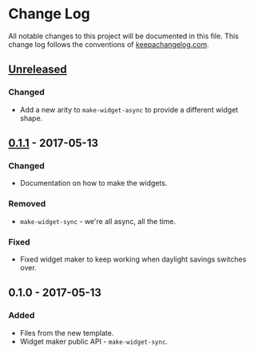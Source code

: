 # Change Log
All notable changes to this project will be documented in this file. This change log follows the conventions of [keepachangelog.com](http://keepachangelog.com/).

## [Unreleased]
### Changed
- Add a new arity to `make-widget-async` to provide a different widget shape.

## [0.1.1] - 2017-05-13
### Changed
- Documentation on how to make the widgets.

### Removed
- `make-widget-sync` - we're all async, all the time.

### Fixed
- Fixed widget maker to keep working when daylight savings switches over.

## 0.1.0 - 2017-05-13
### Added
- Files from the new template.
- Widget maker public API - `make-widget-sync`.

[Unreleased]: https://github.com/your-name/reactiondiffusion/compare/0.1.1...HEAD
[0.1.1]: https://github.com/your-name/reactiondiffusion/compare/0.1.0...0.1.1
